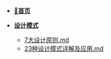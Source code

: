 - [**📖首页**](/README.md)

- [**设计模式**](./README.md)
    - [7大设计原则.md](./7大设计原则.md)
    - [23种设计模式详解及应用.md](./23种设计模式详解及应用.md)

